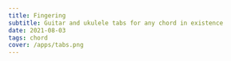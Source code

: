 ```yaml
---
title: Fingering
subtitle: Guitar and ukulele tabs for any chord in existence
date: 2021-08-03
tags: chord
cover: /apps/tabs.png
---
```


<string-chords />